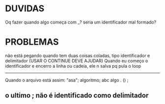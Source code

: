 # DUVIDAS
Oq fazer quando algo começa com _? seria um identificador mal formado?


# PROBLEMAS
não está pegando quando tem duas coisas coladas, tipo identificador e delimitador (USAR O CONTINUE DEVE AJUDAR)
Quando eu começo o identificador e encerro a linha ou cadeia, ele n salva pq pula o loop


----------------------------------
Quando o arquivo está assim:
"asa"; algoritmo; abc algo . ()
;

o ultimo ; não é identificado como delimitador
----------------------------------
